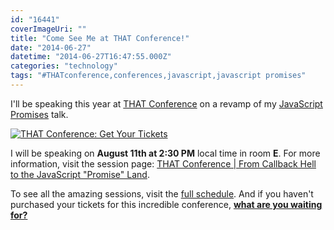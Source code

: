 ```yaml
---
id: "16441"
coverImageUri: ""
title: "Come See Me at THAT Conference!"
date: "2014-06-27"
datetime: "2014-06-27T16:47:55.000Z"
categories: "technology"
tags: "#THATconference,conferences,javascript,javascript promises"
---
```


I'll be speaking this year at [THAT Conference](https://www.thatconference.com/) on a revamp of my [JavaScript Promises](https://www.brandonmartinez.com/2014/03/22/grdevday-presentation-recap-from-callback-hell-to-the-javascript-promise-land/ "GRDevDay Presentation Recap: From Callback Hell to the JavaScript “Promise” Land") talk.

[![THAT Conference: Get Your Tickets](http://assets.brandonmartinez.com/brandonmartinez/2014/06/thatconference-1200x485.png)](https://www.thatconference.com/Home/TicketRegistration/)

I will be speaking on **August 11th at 2:30 PM** local time in room **E**. For more information, visit the session page: [THAT Conference | From Callback Hell to the JavaScript "Promise" Land](https://www.thatconference.com/Sessions/Session/12 "THAT Conference | From Callback Hell to the JavaScript ").

To see all the amazing sessions, visit the [full schedule](https://www.thatconference.com/Schedule). And if you haven't purchased your tickets for this incredible conference, **[what are you waiting for?](https://www.thatconference.com/Home/TicketRegistration/)**
